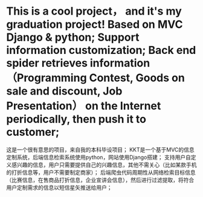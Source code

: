 This is a cool project， and it's my graduation project!
Based on MVC Django & python;
Support information customization;
Back end spider retrieves information（Programming Contest, Goods on sale and discount, Job Presentation） on the Internet periodically, then push it to customer;
===
这是一个很有意思的项目，来自我的本科毕设项目；
KKT是一个基于MVC的信息定制系统，后端信息检索系统使用python，网站使用Django搭建；
支持用户自定义感兴趣的信息，用户只需要提供自己的兴趣信息，其他不需关心（比如某款手机的打折信息等，用户不需要制定商家）；
后端爬虫代码周期性从网络检索目标信息（比赛信息，在售商品打折信息，企业宣讲会信息），然后进行过滤提取，将符合用户定制需求的信息以短信星矢推送给用户；
